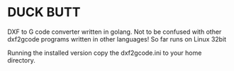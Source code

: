 # DUCK BUTT
DXF to G code converter written in golang.
Not to be confused with other dxf2gcode programs written in other languages!
So far runs on Linux 32bit

Running the installed version copy the dxf2gcode.ini to your home directory.
